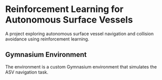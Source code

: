 # Reinforcement Learning for Autonomous Surface Vessels
A project exploring autonomous surface vessel navigation and collision avoidance using reinforcement learning.

## Gymnasium Environment

The environment is a custom Gymnasium environment that simulates the ASV navigation task.



